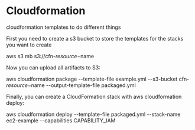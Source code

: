 # Cloudformation
cloudformation templates to do different things

First you need to create a s3 bucket to store the templates for the stacks you want to create

aws s3 mb s3://cfn-$resource-$name

Now you can upload all artifacts to S3:

aws cloudformation package --template-file example.yml --s3-bucket cfn-$resource-$name --output-template-file packaged.yml

Finally, you can create a CloudFormation stack with aws cloudformation deploy:

aws cloudformation deploy --template-file packaged.yml --stack-name ec2-example --capabilities CAPABILITY_IAM

